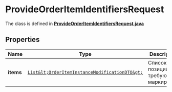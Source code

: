 

# ProvideOrderItemIdentifiersRequest

The class is defined in **[ProvideOrderItemIdentifiersRequest.java](../../src/main/java/org/openapitools/model/ProvideOrderItemIdentifiersRequest.java)**

## Properties

Name | Type | Description | Notes
------------ | ------------- | ------------- | -------------
**items** | [`List&lt;OrderItemInstanceModificationDTO&gt;`](OrderItemInstanceModificationDTO.md) | Список позиций, требующих маркировки.  | 



